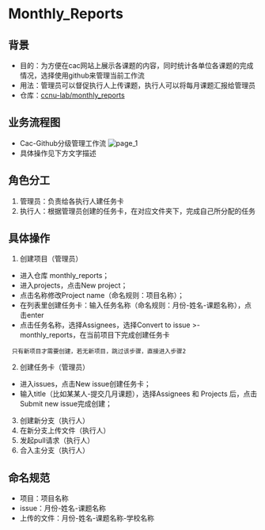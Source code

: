 # Monthly_Reports

## 背景
- 目的：为方便在cac网站上展示各课题的内容，同时统计各单位各课题的完成情况，选择使用github来管理当前工作流
- 用法：管理员可以督促执行人上传课题，执行人可以将每月课题汇报给管理员
- 仓库：[ccnu-lab/monthly_reports](https://github.com/ccnu-lab/monthly_reports)

## 业务流程图
- Cac-Github分级管理工作流
![page_1](https://user-images.githubusercontent.com/101395055/223351774-2a6688ae-6f64-4781-aa67-a46c3a8ac31b.png)
- 具体操作见下方文字描述


## 角色分工
1. 管理员：负责给各执行人建任务卡
2. 执行人：根据管理员创建的任务卡，在对应文件夹下，完成自己所分配的任务


## 具体操作
1. 创建项目（管理员）
- 进入仓库 monthly_reports；
- 进入projects，点击New project；
- 点击名称修改Project name（命名规则：项目名称）；
- 在列表里创建任务卡：输入任务名称（命名规则：月份-姓名-课题名称），点击enter
- 点击任务名称，选择Assignees，选择Convert to issue >- monthly_reports，在当前项目下完成创建任务卡

```
 只有新项目才需要创建，若无新项目，跳过该步骤，直接进入步骤2
```

2. 创建任务卡（管理员）
- 进入issues，点击New issue创建任务卡；
- 输入title（比如某某人-提交几月课题），选择Assignees 和 Projects 后，点击Submit new issue完成创建；

3. 创建新分支（执行人）
4. 在新分支上传文件（执行人）
5. 发起pull请求（执行人）
6. 合入主分支（执行人）
## 命名规范
- 项目：项目名称
- issue：月份-姓名-课题名称
- 上传的文件：月份-姓名-课题名称-学校名称

